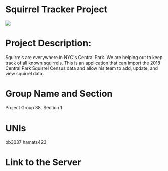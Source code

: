 # Squirrel Tracker Project

<img src = "https://images.squarespace-cdn.com/content/5b834741f407b4df429d791a/1561681623533-A7X6X0H2FW9A9OIJW79J/Acorn_Starburst_Name_Blue.png?content-type=image%2Fpng">

# Project Description:
Squirrels are everywhere in NYC's Central Park. We are helping out to keep track of all known squirrels. This is
an application that can import the 2018 Central Park Squirrel Census data and allow his team to add, update, and view squirrel data. 

# Group Name and Section
Project Group 38, Section 1

# UNIs
bb3037 hamats423

# Link to the Server

